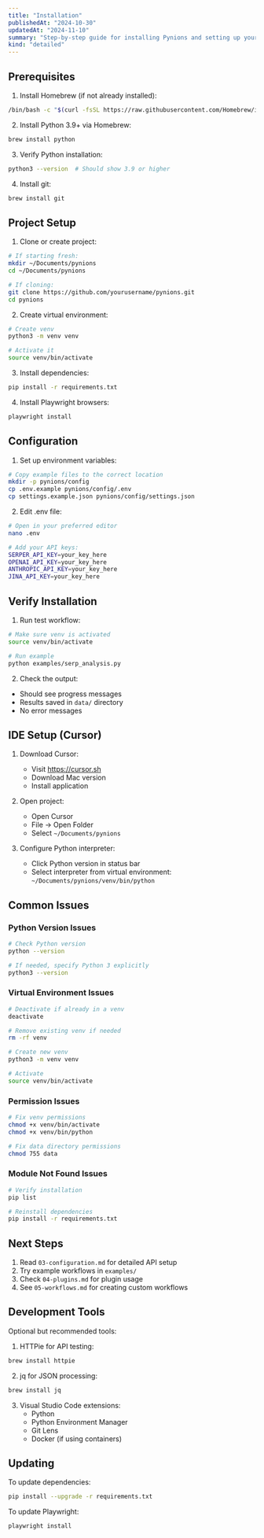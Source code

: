 ```yaml
---
title: "Installation"
publishedAt: "2024-10-30"
updatedAt: "2024-11-10"
summary: "Step-by-step guide for installing Pynions and setting up your local marketing automation environment on macOS."
kind: "detailed"
---
```


## Prerequisites

1. Install Homebrew (if not already installed):
```bash
/bin/bash -c "$(curl -fsSL https://raw.githubusercontent.com/Homebrew/install/HEAD/install.sh)"
```

2. Install Python 3.9+ via Homebrew:
```bash
brew install python
```

3. Verify Python installation:
```bash
python3 --version  # Should show 3.9 or higher
```

4. Install git:
```bash
brew install git
```

## Project Setup

1. Clone or create project:
```bash
# If starting fresh:
mkdir ~/Documents/pynions
cd ~/Documents/pynions

# If cloning:
git clone https://github.com/yourusername/pynions.git
cd pynions
```

2. Create virtual environment:
```bash
# Create venv
python3 -m venv venv

# Activate it
source venv/bin/activate
```

3. Install dependencies:
```bash
pip install -r requirements.txt
```

4. Install Playwright browsers:
```bash
playwright install
```

## Configuration

1. Set up environment variables:
```bash
# Copy example files to the correct location
mkdir -p pynions/config
cp .env.example pynions/config/.env
cp settings.example.json pynions/config/settings.json
```

2. Edit .env file:
```bash
# Open in your preferred editor
nano .env

# Add your API keys:
SERPER_API_KEY=your_key_here
OPENAI_API_KEY=your_key_here
ANTHROPIC_API_KEY=your_key_here
JINA_API_KEY=your_key_here
```

## Verify Installation

1. Run test workflow:
```bash
# Make sure venv is activated
source venv/bin/activate

# Run example
python examples/serp_analysis.py
```

2. Check the output:
- Should see progress messages
- Results saved in `data/` directory
- No error messages

## IDE Setup (Cursor)

1. Download Cursor:
   - Visit https://cursor.sh
   - Download Mac version
   - Install application

2. Open project:
   - Open Cursor
   - File -> Open Folder
   - Select `~/Documents/pynions`

3. Configure Python interpreter:
   - Click Python version in status bar
   - Select interpreter from virtual environment:
     `~/Documents/pynions/venv/bin/python`

## Common Issues

### Python Version Issues
```bash
# Check Python version
python --version

# If needed, specify Python 3 explicitly
python3 --version
```

### Virtual Environment Issues
```bash
# Deactivate if already in a venv
deactivate

# Remove existing venv if needed
rm -rf venv

# Create new venv
python3 -m venv venv

# Activate
source venv/bin/activate
```

### Permission Issues
```bash
# Fix venv permissions
chmod +x venv/bin/activate
chmod +x venv/bin/python

# Fix data directory permissions
chmod 755 data
```

### Module Not Found Issues
```bash
# Verify installation
pip list

# Reinstall dependencies
pip install -r requirements.txt
```

## Next Steps

1. Read `03-configuration.md` for detailed API setup
2. Try example workflows in `examples/`
3. Check `04-plugins.md` for plugin usage
4. See `05-workflows.md` for creating custom workflows

## Development Tools

Optional but recommended tools:

1. HTTPie for API testing:
```bash
brew install httpie
```

2. jq for JSON processing:
```bash
brew install jq
```

3. Visual Studio Code extensions:
   - Python
   - Python Environment Manager
   - Git Lens
   - Docker (if using containers)

## Updating

To update dependencies:
```bash
pip install --upgrade -r requirements.txt
```

To update Playwright:
```bash
playwright install
```
